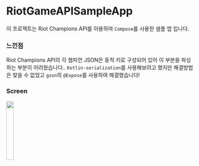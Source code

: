 # RiotGameAPISampleApp

이 프로젝트는 Riot Champions API를 이용하여  `Compose`를 사용한 샘플 앱 입니다.

### 느낀점

Riot Champions API의 각 챔피언 JSON은 동적 키로 구성되어 있어 이 부분을 파싱하는 부분이 어려웠습니다.. `Kotlin-serialization`를 사용해보려고 했지만 해결방법은 찾을 수 없었고 `gson`의 `@Expose`를 사용하여 해결했습니다!

### Screen

<img src = "./images/lol.gif" width = "20%">
